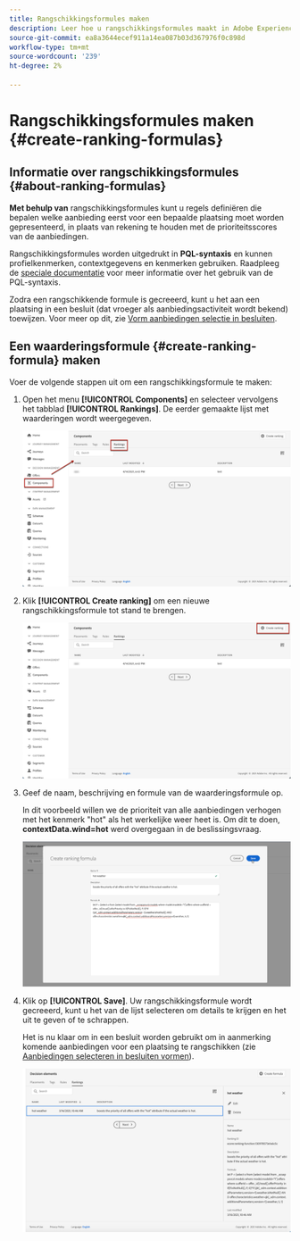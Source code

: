 ```yaml
---
title: Rangschikkingsformules maken
description: Leer hoe u rangschikkingsformules maakt in Adobe Experience Platform.
source-git-commit: ea8a3644ecef911a14ea087b03d367976f0c898d
workflow-type: tm+mt
source-wordcount: '239'
ht-degree: 2%

---
```


# Rangschikkingsformules maken {#create-ranking-formulas}

## Informatie over rangschikkingsformules {#about-ranking-formulas}

**Met behulp van** rangschikkingsformules kunt u regels definiëren die bepalen welke aanbieding eerst voor een bepaalde plaatsing moet worden gepresenteerd, in plaats van rekening te houden met de prioriteitsscores van de aanbiedingen.

Rangschikkingsformules worden uitgedrukt in **PQL-syntaxis** en kunnen profielkenmerken, contextgegevens en kenmerken gebruiken. Raadpleeg de [speciale documentatie](https://experienceleague.adobe.com/docs/experience-platform/segmentation/pql/overview.html) voor meer informatie over het gebruik van de PQL-syntaxis.

Zodra een rangschikkende formule is gecreeerd, kunt u het aan een plaatsing in een besluit (dat vroeger als aanbiedingsactiviteit wordt bekend) toewijzen. Voor meer op dit, zie [Vorm aanbiedingen selectie in besluiten](../offer-activities/configure-offer-selection.md).

## Een waarderingsformule {#create-ranking-formula} maken

Voer de volgende stappen uit om een rangschikkingsformule te maken:

1. Open het menu **[!UICONTROL Components]** en selecteer vervolgens het tabblad **[!UICONTROL Rankings]**. De eerder gemaakte lijst met waarderingen wordt weergegeven.

   ![](../../assets/rankings-list.png)

1. Klik **[!UICONTROL Create ranking]** om een nieuwe rangschikkingsformule tot stand te brengen.

   ![](../../assets/ranking-create-formula.png)

1. Geef de naam, beschrijving en formule van de waarderingsformule op.

   In dit voorbeeld willen we de prioriteit van alle aanbiedingen verhogen met het kenmerk &quot;hot&quot; als het werkelijke weer heet is. Om dit te doen, **contextData.wind=hot** werd overgegaan in de beslissingsvraag.

   ![](../../assets/ranking-syntax.png)

1. Klik op **[!UICONTROL Save]**. Uw rangschikkingsformule wordt gecreeerd, kunt u het van de lijst selecteren om details te krijgen en het uit te geven of te schrappen.

   Het is nu klaar om in een besluit worden gebruikt om in aanmerking komende aanbiedingen voor een plaatsing te rangschikken (zie [Aanbiedingen selecteren in besluiten vormen](../offer-activities/configure-offer-selection.md)).

   ![](../../assets/ranking-formula-created.png)
